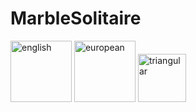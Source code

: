 # MarbleSolitaire

<img width="98" alt="english" src="https://user-images.githubusercontent.com/94412143/204557547-792e891a-5187-471c-845c-e33070a47987.png">
<img width="98" alt="european" src="https://user-images.githubusercontent.com/94412143/204557607-f2514d4e-5268-4272-b844-f167468cf078.png">
<img width="77" alt="triangular" src="https://user-images.githubusercontent.com/94412143/204557620-6a60a4dc-4945-4175-8db9-0f2ada691e25.png">
